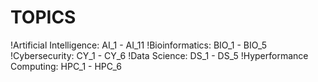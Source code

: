 # TOPICS
!Artificial Intelligence: AI_1 - AI_11
!Bioinformatics: BIO_1 - BIO_5
!Cybersecurity: CY_1 - CY_6
!Data Science: DS_1 - DS_5
!Hyperformance Computing: HPC_1 - HPC_6
